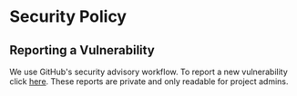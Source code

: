 # Security Policy

## Reporting a Vulnerability

We use GitHub's security advisory workflow. To report a new vulnerability click [here](https://github.com/pymor/pymor/security/advisories/new).
These reports are private and only readable for project admins.
